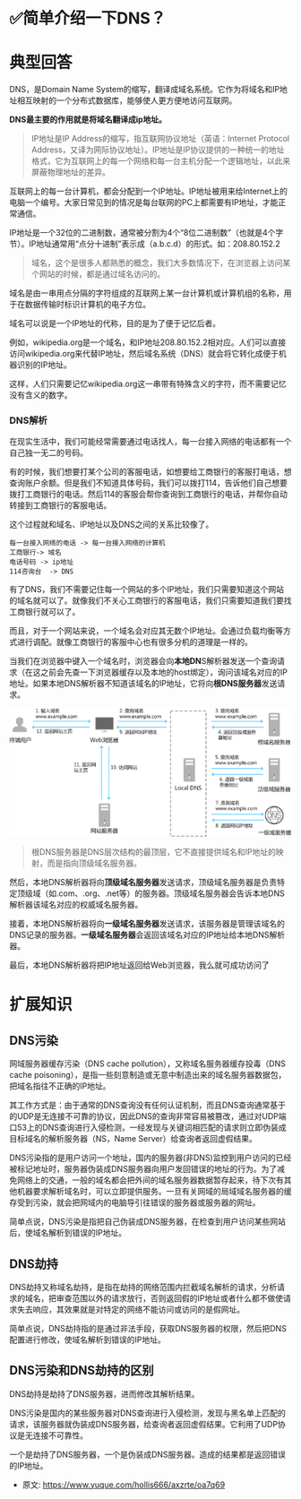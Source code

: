 # ✅简单介绍一下DNS？
<!--page header-->

<a name="tllDc"></a>
# 典型回答

DNS，是Domain Name System的缩写，翻译成域名系统。它作为将域名和IP地址相互映射的一个分布式数据库，能够使人更方便地访问互联网。

**DNS最主要的作用就是将域名翻译成ip地址。**

> IP地址是IP Address的缩写，指互联网协议地址（英语：Internet Protocol Address，又译为网际协议地址）。IP地址是IP协议提供的一种统一的地址格式，它为互联网上的每一个网络和每一台主机分配一个逻辑地址，以此来屏蔽物理地址的差异。


互联网上的每一台计算机，都会分配到一个IP地址。IP地址被用来给Internet上的电脑一个编号。大家日常见到的情况是每台联网的PC上都需要有IP地址，才能正常通信。

IP地址是一个32位的二进制数，通常被分割为4个“8位二进制数”（也就是4个字节）。IP地址通常用“点分十进制”表示成（a.b.c.d）的形式。如：208.80.152.2

> 域名，这个是很多人都熟悉的概念，我们大多数情况下，在浏览器上访问某个网站的时候，都是通过域名访问的。


域名是由一串用点分隔的字符组成的互联网上某一台计算机或计算机组的名称，用于在数据传输时标识计算机的电子方位。

域名可以说是一个IP地址的代称，目的是为了便于记忆后者。

例如，wikipedia.org是一个域名，和IP地址208.80.152.2相对应。人们可以直接访问wikipedia.org来代替IP地址，然后域名系统（DNS）就会将它转化成便于机器识别的IP地址。

这样，人们只需要记忆wikipedia.org这一串带有特殊含义的字符，而不需要记忆没有含义的数字。

<a name="N1BAC"></a>
### DNS解析
在现实生活中，我们可能经常需要通过电话找人，每一台接入网络的电话都有一个自己独一无二的号码。

有的时候，我们想要打某个公司的客服电话，如想要给工商银行的客服打电话，想查询账户余额。但是我们不知道具体号码，我们可以拨打114，告诉他们自己想要拨打工商银行的电话。然后114的客服会帮你查询到工商银行的电话，并帮你自动转接到工商银行的客服电话。

这个过程就和域名、IP地址以及DNS之间的关系比较像了。

    每一台接入网络的电话 -> 每一台接入网络的计算机
    工商银行-> 域名
    电话号码 -> ip地址
    114咨询台  -> DNS

有了DNS，我们不需要记住每一个网站的多个IP地址，我们只需要知道这个网站的域名就可以了。就像我们不关心工商银行的客服电话，我们只需要知道我们要找工商银行就可以了。

而且，对于一个网站来说，一个域名会对应其无数个IP地址。会通过负载均衡等方式进行调配。就像工商银行的客服中心也有很多分机的道理是一样的。

当我们在浏览器中键入一个域名时，浏览器会向**本地DN**S解析器发送一个查询请求（在这之前会先查一下浏览器缓存以及本地的host绑定），询问该域名对应的IP地址。如果本地DNS解析器不知道该域名的IP地址，它将向**根DNS服务器**发送请求。

![image.png](./img/wqT9pkmH4oyxMW4V/1691218894187-98ae7363-63fb-4fc4-a7f4-dfca557a513e-741030.png)

> 根DNS服务器是DNS层次结构的最顶层，它不直接提供域名和IP地址的映射，而是指向顶级域名服务器。


然后，本地DNS解析器将向**顶级域名服务器**发送请求，顶级域名服务器是负责特定顶级域（如.com、.org、.net等）的服务器。顶级域名服务器会告诉本地DNS解析器该域名对应的权威域名服务器。

接着，本地DNS解析器将向**一级域名服务器**发送请求，该服务器是管理该域名的DNS记录的服务器。**一级域名服务器**会返回该域名对应的IP地址给本地DNS解析器。

最后，本地DNS解析器将把IP地址返回给Web浏览器，我么就可成功访问了

<a name="ACw2Z"></a>
# 扩展知识

<a name="TdYI3"></a>
## DNS污染

网域服务器缓存污染（DNS cache pollution），又称域名服务器缓存投毒（DNS cache poisoning），是指一些刻意制造或无意中制造出来的域名服务器数据包，把域名指往不正确的IP地址。

其工作方式是：由于通常的DNS查询没有任何认证机制，而且DNS查询通常基于的UDP是无连接不可靠的协议，因此DNS的查询非常容易被篡改，通过对UDP端口53上的DNS查询进行入侵检测，一经发现与关键词相匹配的请求则立即伪装成目标域名的解析服务器（NS，Name Server）给查询者返回虚假结果。

DNS污染指的是用户访问一个地址，国内的服务器(非DNS)监控到用户访问的已经被标记地址时，服务器伪装成DNS服务器向用户发回错误的地址的行为。为了减免网络上的交通，一般的域名都会把外间的域名服务器数据暂存起来，待下次有其他机器要求解析域名时，可以立即提供服务。一旦有关网域的局域域名服务器的缓存受到污染，就会把网域内的电脑导引往错误的服务器或服务器的网址。

简单点说，DNS污染是指把自己伪装成DNS服务器，在检查到用户访问某些网站后，使域名解析到错误的IP地址。


<a name="Qw9Tl"></a>
## DNS劫持

DNS劫持又称域名劫持，是指在劫持的网络范围内拦截域名解析的请求，分析请求的域名，把审查范围以外的请求放行，否则返回假的IP地址或者什么都不做使请求失去响应，其效果就是对特定的网络不能访问或访问的是假网址。

简单点说，DNS劫持指的是通过非法手段，获取DNS服务器的权限，然后把DNS配置进行修改，使域名解析到错误的IP地址。

<a name="g43FC"></a>
## DNS污染和DNS劫持的区别

DNS劫持是劫持了DNS服务器，进而修改其解析结果。

DNS污染是国内的某些服务器对DNS查询进行入侵检测，发现与黑名单上匹配的请求，该服务器就伪装成DNS服务器，给查询者返回虚假结果。它利用了UDP协议是无连接不可靠性。

一个是劫持了DNS服务器，一个是伪装成DNS服务器。造成的结果都是返回错误的IP地址。



<!--page footer-->
- 原文: <https://www.yuque.com/hollis666/axzrte/oa7q69>